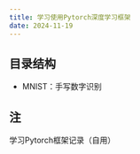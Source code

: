 ```yaml
---
title: 学习使用Pytorch深度学习框架
date: 2024-11-19
---
```


## 目录结构

+ MNIST：手写数字识别

## 注

学习Pytorch框架记录（自用）
